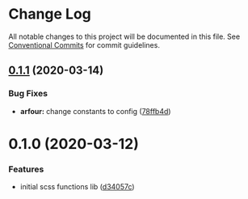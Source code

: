 # Change Log

All notable changes to this project will be documented in this file.
See [Conventional Commits](https://conventionalcommits.org) for commit guidelines.

## [0.1.1](https://github.com/the-holocron/astromech/compare/@theholocron/arfour@0.1.0...@theholocron/arfour@0.1.1) (2020-03-14)


### Bug Fixes

* **arfour:** change constants to config ([78ffb4d](https://github.com/the-holocron/astromech/commit/78ffb4dee478007f47cb8985ad89e9cd697a31a4))





# 0.1.0 (2020-03-12)


### Features

* initial scss functions lib ([d34057c](https://github.com/the-holocron/astromech/commit/d34057c9eda379c482c6b269e090b071bc11ea76))
